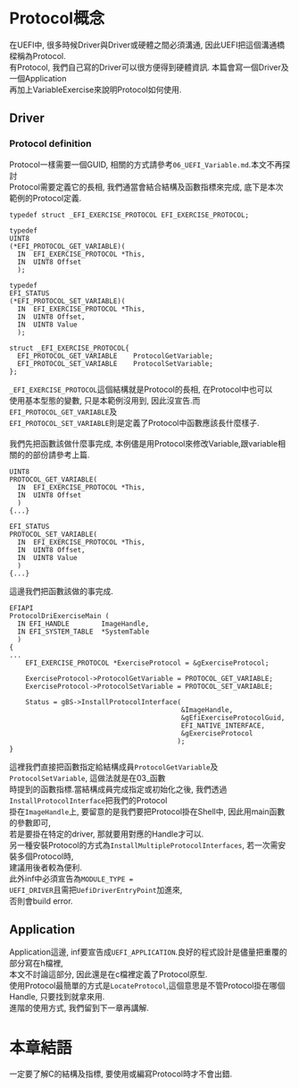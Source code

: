 # Protocol概念
在UEFI中, 很多時候Driver與Driver或硬體之間必須溝通, 因此UEFI把這個溝通橋樑稱為Protocol.<br>
有Protocol, 我們自己寫的Driver可以很方便得到硬體資訊. 本篇會寫一個Driver及一個Application<br>
再加上VariableExercise來說明Protocol如何使用.

## Driver
### Protocol definition
Protocol一樣需要一個GUID, 相關的方式請參考<code>06_UEFI_Variable.md</code>.本文不再探討<br>
Protocol需要定義它的長相, 我們通當會結合結構及函數指標來完成, 底下是本次範例的Protocol定義.<br>
```
typedef struct _EFI_EXERCISE_PROTOCOL EFI_EXERCISE_PROTOCOL;

typedef
UINT8
(*EFI_PROTOCOL_GET_VARIABLE)(
  IN  EFI_EXERCISE_PROTOCOL *This,
  IN  UINT8 Offset
  );

typedef
EFI_STATUS
(*EFI_PROTOCOL_SET_VARIABLE)(
  IN  EFI_EXERCISE_PROTOCOL *This,
  IN  UINT8 Offset,
  IN  UINT8 Value
  );

struct _EFI_EXERCISE_PROTOCOL{
  EFI_PROTOCOL_GET_VARIABLE    ProtocolGetVariable;
  EFI_PROTOCOL_SET_VARIABLE    ProtocolSetVariable;
};
```
<code>_EFI_EXERCISE_PROTOCOL</code>這個結構就是Protocol的長相, 在Protocol中也可以<br>
使用基本型態的變數, 只是本範例沒用到, 因此沒宣告.而<code>EFI_PROTOCOL_GET_VARIABLE</code>及<br>
<code>EFI_PROTOCOL_SET_VARIABLE</code>則是定義了Protocol中函數應該長什麼樣子.<br>
<br>
我們先把函數該做什麼事完成, 本例儘是用Protocol來修改Variable,跟variable相關的的部份請參考上篇.<br>
```
UINT8
PROTOCOL_GET_VARIABLE(
  IN  EFI_EXERCISE_PROTOCOL *This,
  IN  UINT8 Offset
  )
{...}

EFI_STATUS
PROTOCOL_SET_VARIABLE(
  IN  EFI_EXERCISE_PROTOCOL *This,
  IN  UINT8 Offset,
  IN  UINT8 Value
  )
{...}
```
這邊我們把函數該做的事完成.<br>
```
EFIAPI
ProtocolDriExerciseMain (
  IN EFI_HANDLE        ImageHandle,
  IN EFI_SYSTEM_TABLE  *SystemTable
  )
{
...
    EFI_EXERCISE_PROTOCOL *ExerciseProtocol = &gExerciseProtocol;

    ExerciseProtocol->ProtocolGetVariable = PROTOCOL_GET_VARIABLE;
    ExerciseProtocol->ProtocolSetVariable = PROTOCOL_SET_VARIABLE;

    Status = gBS->InstallProtocolInterface(
                                           &ImageHandle,
                                           &gEfiExerciseProtocolGuid,
                                           EFI_NATIVE_INTERFACE,
                                           &gExerciseProtocol
                                          );
}
```
這裡我們直接把函數指定給結構成員<code>ProtocolGetVariable</code>及<code>ProtocolSetVariable</code>, 這做法就是在03_函數<br>時提到的函數指標.當結構成員完成指定或初始化之後, 我們透過<code>InstallProtocolInterface</code>把我們的Protocol<br>
掛在<code>ImageHandle</code>上, 要留意的是我們要把Protocol掛在Shell中, 因此用main函數的參數即可,<br>
若是要掛在特定的driver, 那就要用對應的Handle才可以.<br>
另一種安裝Protocol的方式為<code>InstallMultipleProtocolInterfaces</code>, 若一次需安裝多個Protocol時,<br>
建議用後者較為便利.<br>
此外inf中必須宣告為<code>MODULE_TYPE = UEFI_DRIVER</code>且需把<code>UefiDriverEntryPoint</code>加進來,<br>
否則會build error.

## Application
Application這邊, inf要宣告成<code>UEFI_APPLICATION</code>.良好的程式設計是儘量把重覆的部分寫在h檔裡,<br>
本文不討論這部分, 因此還是在c檔裡定義了Protocol原型.<br>
使用Protocol最簡單的方式是<code>LocateProtocol</code>,這個意思是不管Protocol掛在哪個Handle, 只要找到就拿來用.<br>
進階的使用方式, 我們留到下一章再講解.<br>

# 本章結語
一定要了解C的結構及指標, 要使用或編寫Protocol時才不會出錯.<br>
